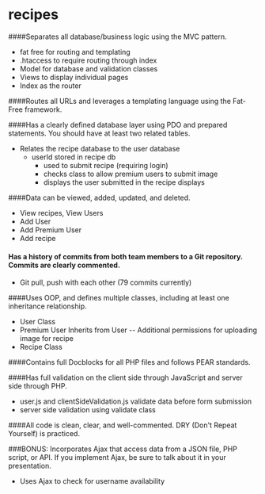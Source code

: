# recipes

####Separates all database/business logic using the MVC pattern.

- fat free for routing and templating
- .htaccess to require routing through index
- Model for database and validation classes
- Views to display individual pages
- Index as the router
   
####Routes all URLs and leverages a templating language using the Fat-Free framework.

####Has a clearly defined database layer using PDO and prepared statements. You should have at least two related tables.
- Relates the recipe database to the user database
    - userId stored in recipe db
        - used to submit recipe (requiring login)
        - checks class to allow premium users to submit image
        - displays the user submitted in the recipe displays

####Data can be viewed, added, updated, and deleted.
- View recipes, View Users
- Add User
- Add Premium User
- Add recipe

#### Has a history of commits from both team members to a Git repository. Commits are clearly commented.
- Git pull, push with each other (79 commits currently)

####Uses OOP, and defines multiple classes, including at least one inheritance relationship.
- User Class
- Premium User Inherits from User 
-- Additional permissions for uploading image for recipe
- Recipe Class

####Contains full Docblocks for all PHP files and follows PEAR standards.

####Has full validation on the client side through JavaScript and server side through PHP.
- user.js and clientSideValidation.js validate data before form submission
- server side validation using validate class

####All code is clean, clear, and well-commented. DRY (Don't Repeat Yourself) is practiced.

###BONUS:  Incorporates Ajax that access data from a JSON file, PHP script, or API. If you implement Ajax, be sure to talk about it in your presentation.
- Uses Ajax to check for username availability